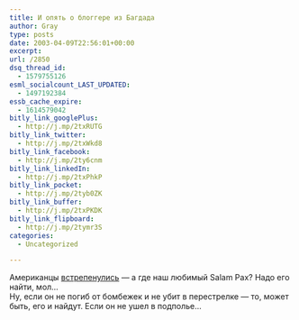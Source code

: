 ```yaml
---
title: И опять о блоггере из Багдада
author: Gray
type: posts
date: 2003-04-09T22:56:01+00:00
excerpt:
url: /2850
dsq_thread_id:
  - 1579755126
esml_socialcount_LAST_UPDATED:
  - 1497192384
essb_cache_expire:
  - 1614579042
bitly_link_googlePlus:
  - http://j.mp/2txRUTG
bitly_link_twitter:
  - http://j.mp/2txWkd8
bitly_link_facebook:
  - http://j.mp/2ty6cnm
bitly_link_linkedIn:
  - http://j.mp/2txPhkP
bitly_link_pocket:
  - http://j.mp/2tyb0ZK
bitly_link_buffer:
  - http://j.mp/2txPKDK
bitly_link_flipboard:
  - http://j.mp/2tymr3S
categories:
  - Uncategorized

---
```








Американцы <a href="http://www.buzzmachine.com/archives/2003_04.html#003462" target="_blank">встрепенулись</a> &#8212; а где наш любимый Salam Pax? Надо его найти, мол&#8230;  
Ну, если он не погиб от бомбежек и не убит в перестрелке &#8212; то, может быть, его и найдут. Если он не ушел в подполье&#8230;